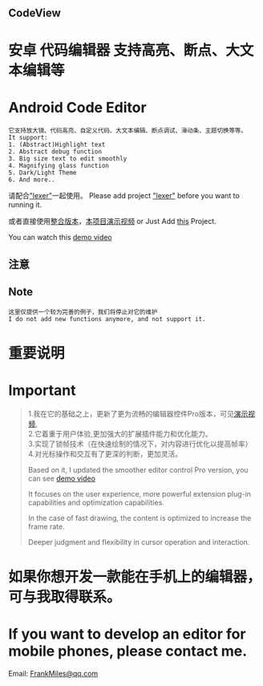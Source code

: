 ## CodeView

# 安卓 代码编辑器 支持高亮、断点、大文本编辑等
# Android Code Editor
    它支持放大镜、代码高亮、自定义代码、大文本编辑、断点调试、滑动条、主题切换等等。  
    It support:
    1. (Abstract)Highlight text
    2. Abstract debug function
    3. Big size text to edit smoothly
    4. Magnifying glass function
    5. Dark/Light Theme
    6. And more..
请配合["lexer"](https://github.com/FrankMilesFrms/lexer)一起使用。 
Please add project ["lexer"](https://github.com/FrankMilesFrms/lexer)  before you want to running it.

或者直接使用[整合版本](https://github.com/FrmsClY/CodeViewDemo)，[本项目演示视频](https://b23.tv/ASmagSf)
or Just Add [this](https://github.com/FrmsClY/CodeViewDemo) Project.

You can watch this [demo video](https://b23.tv/ASmagSf)

## 注意
## Note

    这里仅提供一个较为完善的例子，我们将停止对它的维护
    I do not add new functions anymore, and not support it.

# 重要说明
# Important

>   1.我在它的基础之上，更新了更为流畅的编辑器控件Pro版本，可见[演示视频](https://www.bilibili.com/video/BV1aY411V74n?share_source=copy_web),  
>   2.它着重于用户体验,更加强大的扩展插件能力和优化能力。  
>         3.实现了锁帧技术（在快速绘制的情况下，对内容进行优化以提高帧率）  
>         4.对光标操作和交互有了更深的判断，更加灵活。
> 
> Based on it, I updated the smoother editor control Pro version, you can see [demo video](https://www.bilibili.com/video/BV1aY411V74n?share_source=copy_web)
> 
> It focuses on the user experience, more powerful extension plug-in capabilities and optimization capabilities.
> 
> In the case of fast drawing, the content is optimized to increase the frame rate.
> 
> Deeper judgment and flexibility in cursor operation and interaction.

# 如果你想开发一款能在手机上的编辑器，可与我取得联系。
# If you want to develop an editor for mobile phones, please contact me.

Email: FrankMiles@qq.com

